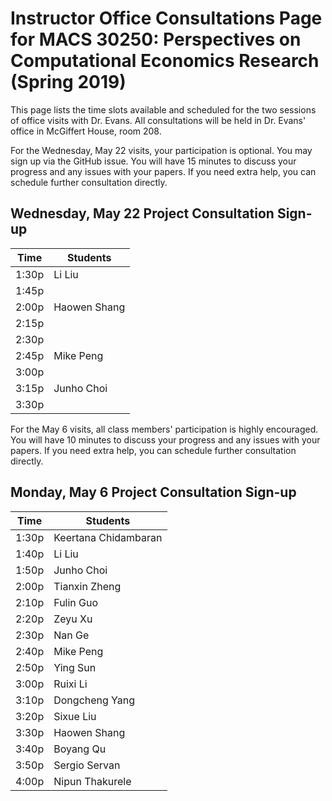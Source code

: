 # Instructor Office Consultations Page for MACS 30250: Perspectives on Computational Economics Research (Spring 2019)


This page lists the time slots available and scheduled for the two sessions of office visits with Dr. Evans. All consultations will be held in Dr. Evans' office in McGiffert House, room 208.

For the Wednesday, May 22 visits, your participation is optional. You may sign up via the GitHub issue. You will have 15 minutes to discuss your progress and any issues with your papers. If you need extra help, you can schedule further consultation directly.

## Wednesday, May 22 Project Consultation Sign-up

| Time  | Students             |
|-------|----------------------|
| 1:30p | Li Liu |
| 1:45p |  |
| 2:00p | Haowen Shang |
| 2:15p |  |
| 2:30p |  |
| 2:45p | Mike Peng |
| 3:00p |  |
| 3:15p | Junho Choi |
| 3:30p |  |

For the May 6 visits, all class members' participation is highly encouraged. You will have 10 minutes to discuss your progress and any issues with your papers. If you need extra help, you can schedule further consultation directly.


## Monday, May 6 Project Consultation Sign-up

| Time  | Students             |
|-------|----------------------|
| 1:30p | Keertana Chidambaran |
| 1:40p | Li Liu               |
| 1:50p | Junho Choi           |
| 2:00p | Tianxin Zheng        |
| 2:10p | Fulin Guo            |
| 2:20p | Zeyu Xu              |
| 2:30p | Nan Ge               |
| 2:40p | Mike Peng            |
| 2:50p | Ying Sun             |
| 3:00p | Ruixi Li             |
| 3:10p | Dongcheng Yang       |
| 3:20p | Sixue Liu            |
| 3:30p | Haowen Shang         |
| 3:40p | Boyang Qu            |
| 3:50p | Sergio Servan        |
| 4:00p | Nipun Thakurele      |
